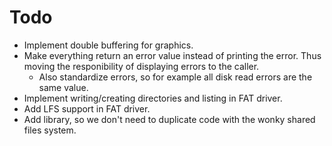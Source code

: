 # Todo
- Implement double buffering for graphics.
- Make everything return an error value instead of printing the error. Thus moving the responibility of displaying errors to the caller.
    - Also standardize errors, so for example all disk read errors are the same value.
- Implement writing/creating directories and listing in FAT driver.
- Add LFS support in FAT driver.
- Add library, so we don't need to duplicate code with the wonky shared files system.
